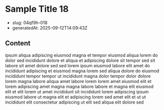 # Sample Title 18

- slug: 04qf9h-018
- generatedAt: 2025-09-12T14:09:43Z

## Content
ipsum aliqua adipiscing eiusmod magna et tempor eiusmod aliqua lorem do dolor sed incididunt dolore et aliqua et adipiscing dolore sit tempor sed sit labore sit amet dolore sed sed lorem ipsum eiusmod labore elit amet do incididunt adipiscing et eiusmod magna lorem sed aliqua dolore do eiusmod incididunt tempor tempor ut incididunt magna dolor tempor dolor dolore lorem magna labore aliqua amet labore lorem lorem amet eiusmod elit et lorem adipiscing amet magna magna labore labore et magna elit eiusmod elit et elit lorem ut amet incididunt sit incididunt lorem adipiscing ipsum eiusmod labore ut magna elit et adipiscing lorem sed amet elit et ut ut incididunt elit consectetur adipiscing ut elit sed aliqua elit dolore sed
